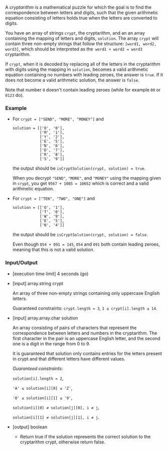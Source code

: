 A *cryptarithm* is a mathematical puzzle for which the goal is to find the correspondence between letters and digits, such that the given arithmetic equation consisting of letters holds true when the letters are converted to digits.

You have an array of strings `crypt`, the cryptarithm, and an an array containing the mapping of letters and digits, `solution`. The array `crypt` will contain three non-empty strings that follow the structure: `[word1, word2, word3]`, which should be interpreted as the` word1 + word2 = word3` cryptarithm.

If `crypt`, when it is decoded by replacing all of the letters in the cryptarithm with digits using the mapping in `solution`, becomes a valid arithmetic equation containing no numbers with leading zeroes, the answer is `true`. If it does not become a valid arithmetic solution, the answer is `false`.

Note that number `0` doesn't contain leading zeroes (while for example `00` or `0123` do).

### Example

- For `crypt = ["SEND", "MORE", "MONEY"]` and

  ```
  solution = [['O', '0'],
              ['M', '1'],
              ['Y', '2'],
              ['E', '5'],
              ['N', '6'],
              ['D', '7'],
              ['R', '8'],
              ['S', '9']]
  ```
  the output should be
  `isCryptSolution(crypt, solution) = true`.

  When you decrypt `"SEND"`, `"MORE"`, and `"MONEY"` using the mapping given in `crypt`, you get `9567 + 1085 = 10652` which is correct and a valid arithmetic equation.

- For `crypt = ["TEN", "TWO", "ONE"]` and

  ```
  solution = [['O', '1'],
              ['T', '0'],
              ['W', '9'],
              ['E', '5'],
              ['N', '4']]
  ```
  the output should be
  `isCryptSolution(crypt, solution) = false`.

  Even though `054 + 091 = 145`, `054` and `091` both contain leading zeroes, meaning that this is not a valid solution.

### Input/Output

- [execution time limit] 4 seconds (go)

- [input] array.string crypt

  An array of three non-empty strings containing only uppercase English letters.

  Guaranteed constraints:
  `crypt.length = 3`,
  `1 ≤ crypt[i].length ≤ 14`.

- [input] array.array.char solution

  An array consisting of pairs of characters that represent the correspondence between letters and numbers in the cryptarithm. The first character in the pair is an uppercase English letter, and the second one is a digit in the range from 0 to 9.

  It is guaranteed that solution only contains entries for the letters present in crypt and that different letters have different values.

  *Guaranteed constraints*:

  `solution[i].length = 2`,

  `'A' ≤ solution[i][0] ≤ 'Z'`,

  `'0' ≤ solution[i][1] ≤ '9'`,

  `solution[i][0] ≠ solution[j][0], i ≠ j`,

  `solution[i][1] ≠ solution[j][1], i ≠ j`.

- [output] boolean

  - Return true if the solution represents the correct solution to the cryptarithm crypt, otherwise return false.